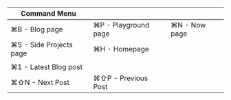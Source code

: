 | Command Menu                  |                                 |                     |
| ----------------------------- | ------------------------------- | ------------------- |
| &#8984;B - Blog page          | &#8984;P - Playground page      | &#8984;N - Now page |
| &#8984;S - Side Projects page | &#8984;H - Homepage             |
|                               |
| &#8984;1 - Latest Blog post   |
| &#8984;&#8679;N - Next Post   | &#8984;&#8679;P - Previous Post |
